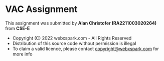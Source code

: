# VAC Assignment

This assignment was submitted by **Alan Christofer (RA2211003020264)** from **CSE-E**


* Copyright (C) 2022 webxspark.com - All Rights Reserved
* Distribution of this source code without permission is illegal
* To claim a valid licence, please contact copyright@webxspark.com for more info
